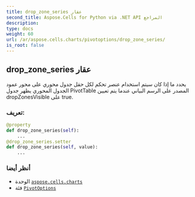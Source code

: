 ```yaml
---
title: drop_zone_series عقار
second_title: Aspose.Cells for Python via .NET API المراجع
description:
type: docs
weight: 60
url: /ar/aspose.cells.charts/pivotoptions/drop_zone_series/
is_root: false
---
```

##  drop_zone_series عقار

يحدد ما إذا كان سيتم استخدام عنصر تحكم لكل حقل جدول محوري على محور عمود الجدول المحوري
يظهر جدول PivotTable المصدر على الرسم البياني عندما يتم تعيين dropZonesVisible على true.
###  تعريف:
```python
@property
def drop_zone_series(self):
    ...
@drop_zone_series.setter
def drop_zone_series(self, value):
    ...
```

###  أنظر أيضا
* الوحدة [`aspose.cells.charts`](../../)
* فئة [`PivotOptions`](/cells/python-net/ar/aspose.cells.charts/pivotoptions)
